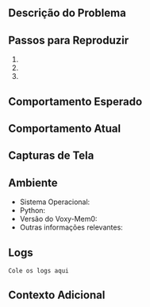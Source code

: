 <!--
Obrigado por contribuir com o Voxy-Mem0!
Preencha este modelo para ajudar a resolver seu problema mais rapidamente.
-->

## Descrição do Problema
<!-- Uma descrição clara e concisa do problema -->

## Passos para Reproduzir
<!-- Passos detalhados para reproduzir o problema -->
1.
2.
3.

## Comportamento Esperado
<!-- O que você esperava que acontecesse? -->

## Comportamento Atual
<!-- O que aconteceu em vez disso? -->

## Capturas de Tela
<!-- Se aplicável, adicione capturas de tela para ajudar a explicar seu problema -->

## Ambiente
- Sistema Operacional: <!-- ex: Windows 11, macOS 14.0, Ubuntu 22.04 -->
- Python: <!-- ex: 3.12.0 -->
- Versão do Voxy-Mem0: <!-- ex: 1.0.0 -->
- Outras informações relevantes:

## Logs
<!-- Cole aqui quaisquer logs relevantes (se aplicável) -->
```
Cole os logs aqui
```

## Contexto Adicional
<!-- Adicione qualquer outro contexto sobre o problema aqui -->

